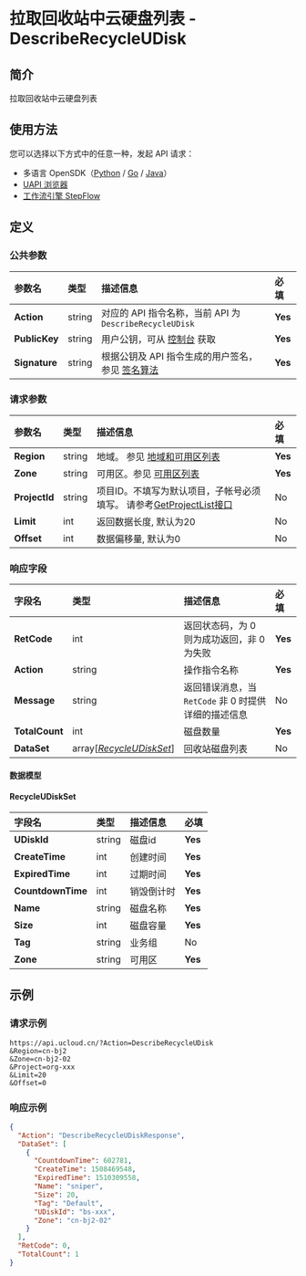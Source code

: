 # 拉取回收站中云硬盘列表 - DescribeRecycleUDisk

## 简介

拉取回收站中云硬盘列表





## 使用方法

您可以选择以下方式中的任意一种，发起 API 请求：
- 多语言 OpenSDK（[Python](https://github.com/ucloud/ucloud-sdk-python3) / [Go](https://github.com/ucloud/ucloud-sdk-go) / [Java](https://github.com/ucloud/ucloud-sdk-java)）
- [UAPI 浏览器](https://console.ucloud.cn/uapi/detail?id=DescribeRecycleUDisk)
- [工作流引擎 StepFlow](https://console.ucloud.cn/stepflow/manage/)

## 定义

### 公共参数

| 参数名 | 类型 | 描述信息 | 必填 |
|:---|:---|:---|:---|
| **Action**     | string  | 对应的 API 指令名称，当前 API 为 `DescribeRecycleUDisk`                        | **Yes** |
| **PublicKey**  | string  | 用户公钥，可从 [控制台](https://console.ucloud.cn/uapi/apikey) 获取                                             | **Yes** |
| **Signature**  | string  | 根据公钥及 API 指令生成的用户签名，参见 [签名算法](api/summary/signature.md)  | **Yes** |

### 请求参数

| 参数名 | 类型 | 描述信息 | 必填 |
|:---|:---|:---|:---|
| **Region** | string | 地域。 参见 [地域和可用区列表](api/summary/regionlist) |**Yes**|
| **Zone** | string | 可用区。参见 [可用区列表](api/summary/regionlist) |**Yes**|
| **ProjectId** | string | 项目ID。不填写为默认项目，子帐号必须填写。 请参考[GetProjectList接口](api/summary/get_project_list) |No|
| **Limit** | int | 返回数据长度, 默认为20 |No|
| **Offset** | int | 数据偏移量, 默认为0 |No|

### 响应字段

| 字段名 | 类型 | 描述信息 | 必填 |
|:---|:---|:---|:---|
| **RetCode** | int | 返回状态码，为 0 则为成功返回，非 0 为失败 |**Yes**|
| **Action** | string | 操作指令名称 |**Yes**|
| **Message** | string | 返回错误消息，当 `RetCode` 非 0 时提供详细的描述信息 |No|
| **TotalCount** | int | 磁盘数量 |**Yes**|
| **DataSet** | array[[*RecycleUDiskSet*](#RecycleUDiskSet)] | 回收站磁盘列表 |No|

#### 数据模型


#### RecycleUDiskSet

| 字段名 | 类型 | 描述信息 | 必填 |
|:---|:---|:---|:---|
| **UDiskId** | string | 磁盘id |**Yes**|
| **CreateTime** | int | 创建时间 |**Yes**|
| **ExpiredTime** | int | 过期时间 |**Yes**|
| **CountdownTime** | int | 销毁倒计时 |**Yes**|
| **Name** | string | 磁盘名称 |**Yes**|
| **Size** | int | 磁盘容量 |**Yes**|
| **Tag** | string | 业务组 |No|
| **Zone** | string | 可用区 |**Yes**|

## 示例

### 请求示例
    
```
https://api.ucloud.cn/?Action=DescribeRecycleUDisk
&Region=cn-bj2
&Zone=cn-bj2-02
&Project=org-xxx
&Limit=20
&Offset=0
```

### 响应示例
    
```json
{
  "Action": "DescribeRecycleUDiskResponse",
  "DataSet": [
    {
      "CountdownTime": 602781,
      "CreateTime": 1508469548,
      "ExpiredTime": 1510309558,
      "Name": "sniper",
      "Size": 20,
      "Tag": "Default",
      "UDiskId": "bs-xxx",
      "Zone": "cn-bj2-02"
    }
  ],
  "RetCode": 0,
  "TotalCount": 1
}
```





